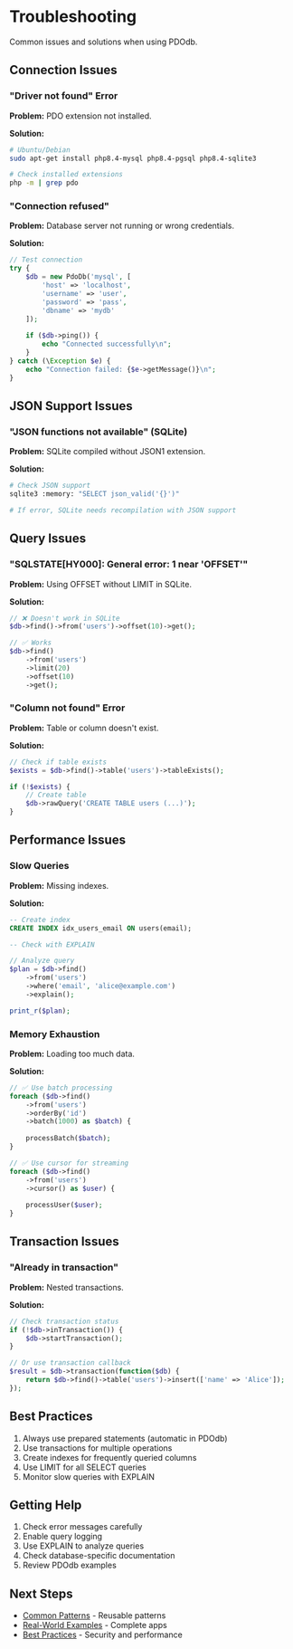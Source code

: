 # Troubleshooting

Common issues and solutions when using PDOdb.

## Connection Issues

### "Driver not found" Error

**Problem:** PDO extension not installed.

**Solution:**
```bash
# Ubuntu/Debian
sudo apt-get install php8.4-mysql php8.4-pgsql php8.4-sqlite3

# Check installed extensions
php -m | grep pdo
```

### "Connection refused"

**Problem:** Database server not running or wrong credentials.

**Solution:**
```php
// Test connection
try {
    $db = new PdoDb('mysql', [
        'host' => 'localhost',
        'username' => 'user',
        'password' => 'pass',
        'dbname' => 'mydb'
    ]);
    
    if ($db->ping()) {
        echo "Connected successfully\n";
    }
} catch (\Exception $e) {
    echo "Connection failed: {$e->getMessage()}\n";
}
```

## JSON Support Issues

### "JSON functions not available" (SQLite)

**Problem:** SQLite compiled without JSON1 extension.

**Solution:**
```bash
# Check JSON support
sqlite3 :memory: "SELECT json_valid('{}')"

# If error, SQLite needs recompilation with JSON support
```

## Query Issues

### "SQLSTATE[HY000]: General error: 1 near 'OFFSET'"

**Problem:** Using OFFSET without LIMIT in SQLite.

**Solution:**
```php
// ❌ Doesn't work in SQLite
$db->find()->from('users')->offset(10)->get();

// ✅ Works
$db->find()
    ->from('users')
    ->limit(20)
    ->offset(10)
    ->get();
```

### "Column not found" Error

**Problem:** Table or column doesn't exist.

**Solution:**
```php
// Check if table exists
$exists = $db->find()->table('users')->tableExists();

if (!$exists) {
    // Create table
    $db->rawQuery('CREATE TABLE users (...)');
}
```

## Performance Issues

### Slow Queries

**Problem:** Missing indexes.

**Solution:**
```sql
-- Create index
CREATE INDEX idx_users_email ON users(email);

-- Check with EXPLAIN
```

```php
// Analyze query
$plan = $db->find()
    ->from('users')
    ->where('email', 'alice@example.com')
    ->explain();

print_r($plan);
```

### Memory Exhaustion

**Problem:** Loading too much data.

**Solution:**
```php
// ✅ Use batch processing
foreach ($db->find()
    ->from('users')
    ->orderBy('id')
    ->batch(1000) as $batch) {
    
    processBatch($batch);
}

// ✅ Use cursor for streaming
foreach ($db->find()
    ->from('users')
    ->cursor() as $user) {
    
    processUser($user);
}
```

## Transaction Issues

### "Already in transaction"

**Problem:** Nested transactions.

**Solution:**
```php
// Check transaction status
if (!$db->inTransaction()) {
    $db->startTransaction();
}

// Or use transaction callback
$result = $db->transaction(function($db) {
    return $db->find()->table('users')->insert(['name' => 'Alice']);
});
```

## Best Practices

1. Always use prepared statements (automatic in PDOdb)
2. Use transactions for multiple operations
3. Create indexes for frequently queried columns
4. Use LIMIT for all SELECT queries
5. Monitor slow queries with EXPLAIN

## Getting Help

1. Check error messages carefully
2. Enable query logging
3. Use EXPLAIN to analyze queries
4. Check database-specific documentation
5. Review PDOdb examples

## Next Steps

- [Common Patterns](common-patterns.md) - Reusable patterns
- [Real-World Examples](real-world-examples.md) - Complete apps
- [Best Practices](../08-best-practices/security.md) - Security and performance
